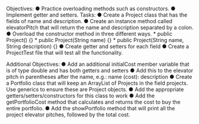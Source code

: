 Objectives:
● Practice overloading methods such as constructors.
● Implement getter and setters.
Tasks:
● Create a Project class that has the fields of name and description.
● Create an instance method called elevatorPitch that will return the name and description separated by a colon.
● Overload the constructor method in three different ways.
    * public Project() {}
    * public Project(String name) {}
    * public Project(String name, String description) {}
● Create getter and setters for each field
● Create a ProjectTest file that will test all the functionality.

Additional Objectives:
● Add an additional initialCost member variable that is of type double and has both getters and setters
● Add this to the elevator pitch in parentheses after the name, e.g.: name (cost): description
● Create a Portfolio class that will keep an ArrayList of Projects in the field projects. Use generics to ensure these are Project objects.
● Add the appropriate getters/setters/constructors for this class to work
● Add the getPortfolioCost method that calculates and returns the cost to buy the entire portfolio.
● Add the showPortfolio method that will print all the project elevator pitches, followed by the total cost.


